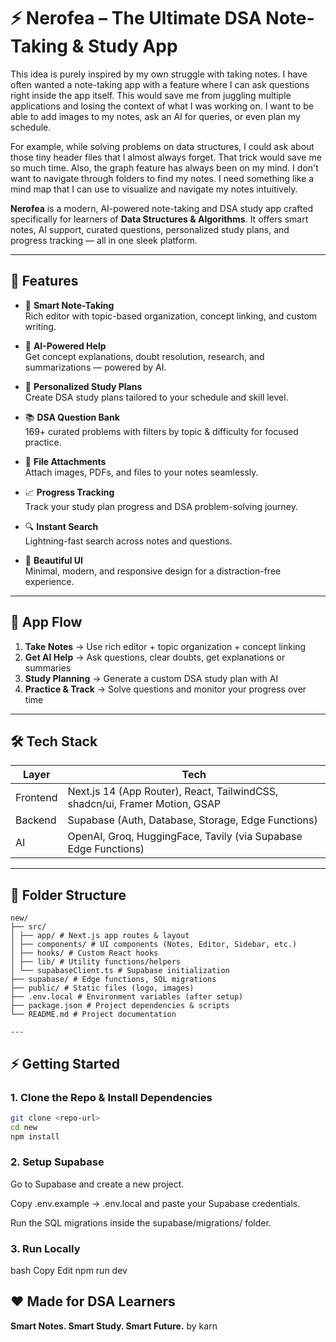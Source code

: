 


# ⚡ Nerofea – The Ultimate DSA Note-Taking & Study App
This idea is purely inspired by my own struggle with taking notes. I have often wanted a note-taking app with a feature where I can ask questions right inside the app itself. This would save me from juggling multiple applications and losing the context of what I was working on. I want to be able to add images to my notes, ask an AI for queries, or even plan my schedule.

For example, while solving problems on data structures, I could ask about those tiny header files that I almost always forget. That trick would save me so much time. Also, the graph feature has always been on my mind. I don't want to navigate through folders to find my notes. I need something like a mind map that I can use to visualize and navigate my notes intuitively.

**Nerofea** is a modern, AI-powered note-taking and DSA study app crafted specifically for learners of **Data Structures & Algorithms**. It offers smart notes, AI support, curated questions, personalized study plans, and progress tracking — all in one sleek platform.

---

## 🚀 Features

- 🔖 **Smart Note-Taking**  
  Rich editor with topic-based organization, concept linking, and custom writing.

- 🤖 **AI-Powered Help**  
  Get concept explanations, doubt resolution, research, and summarizations — powered by AI.

- 🧠 **Personalized Study Plans**  
  Create DSA study plans tailored to your schedule and skill level.

- 📚 **DSA Question Bank**  
  169+ curated problems with filters by topic & difficulty for focused practice.

- 📎 **File Attachments**  
  Attach images, PDFs, and files to your notes seamlessly.

- 📈 **Progress Tracking**  
  Track your study plan progress and DSA problem-solving journey.

- 🔍 **Instant Search**  
  Lightning-fast search across notes and questions.

- 🎨 **Beautiful UI**  
  Minimal, modern, and responsive design for a distraction-free experience.

---

## 🧭 App Flow

1. **Take Notes** → Use rich editor + topic organization + concept linking  
2. **Get AI Help** → Ask questions, clear doubts, get explanations or summaries  
3. **Study Planning** → Generate a custom DSA study plan with AI  
4. **Practice & Track** → Solve questions and monitor your progress over time

---

## 🛠️ Tech Stack

| Layer      | Tech                                                                 |
|------------|----------------------------------------------------------------------|
| Frontend   | Next.js 14 (App Router), React, TailwindCSS, shadcn/ui, Framer Motion, GSAP |
| Backend    | Supabase (Auth, Database, Storage, Edge Functions)                  |
| AI         | OpenAI, Groq, HuggingFace, Tavily (via Supabase Edge Functions)     |

---

## 📁 Folder Structure
```
new/
├── src/
│ ├── app/ # Next.js app routes & layout
│ ├── components/ # UI components (Notes, Editor, Sidebar, etc.)
│ ├── hooks/ # Custom React hooks
│ ├── lib/ # Utility functions/helpers
│ └── supabaseClient.ts # Supabase initialization
├── supabase/ # Edge functions, SQL migrations
├── public/ # Static files (logo, images)
├── .env.local # Environment variables (after setup)
├── package.json # Project dependencies & scripts
└── README.md # Project documentation 

---
```
## ⚡ Getting Started

### 1. Clone the Repo & Install Dependencies

```bash
git clone <repo-url>
cd new
npm install
```

### 2. Setup Supabase
Go to Supabase and create a new project.

Copy .env.example → .env.local and paste your Supabase credentials.

Run the SQL migrations inside the supabase/migrations/ folder.

### 3. Run Locally
bash
Copy
Edit
npm run dev


## ❤️ Made for DSA Learners

**Smart Notes. Smart Study. Smart Future.**
by karn
